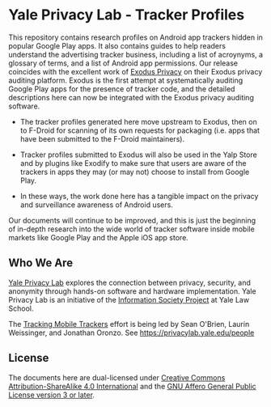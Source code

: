 # Yale Privacy Lab - Tracker Profiles

This repository contains research profiles on Android app trackers hidden in popular Google Play apps.  It also contains guides to help readers understand the advertising tracker business, including a list of acroynyms, a glossary of terms, and a list of Android app permissions.  Our release coincides with the excellent work of [Exodus Privacy](https://exodus-privacy.eu.org) on their Exodus privacy auditing platform.  Exodus is the first attempt at systematically auditing Google Play apps for the presence of tracker code, and the detailed descriptions here can now be integrated with the Exodus privacy auditing software.

* The tracker profiles generated here move upstream to Exodus, then on to F-Droid for scanning of its own requests for packaging (i.e. apps that have been submitted to the F-Droid maintainers).

* Tracker profiles submitted to Exodus will also be used in the Yalp Store and by plugins like Exodify to make sure that users are aware of the trackers in apps they may (or may not) choose to install from Google Play.

* In these ways, the work done here has a tangible impact on the privacy and surveillance awareness of Android users.

Our documents will continue to be improved, and this is just the beginning of in-depth research into the wide world of tracker software inside mobile markets like Google Play and the Apple iOS app store.

## Who We Are

[Yale Privacy Lab](https://privacylab.yale.edu) explores the connection between privacy, security, and anonymity through hands-on software and hardware implementation. Yale Privacy Lab is an initiative of the [Information Society Project](https://www.law.yale.edu/isp) at Yale Law School.

The [Tracking Mobile Trackers](https://github.com/MozillaFestival/open-leaders-6/issues/50) effort is being led by Sean O'Brien, Laurin Weissinger, and Jonathan Oronzo.  See https://privacylab.yale.edu/people

## License
The documents here are dual-licensed under [Creative Commons Attribution-ShareAlike 4.0 International](https://creativecommons.org/licenses/by-sa/4.0/) and the [GNU Affero General Public License version 3 or later](https://www.gnu.org/licenses/agpl-3.0.en.html).
